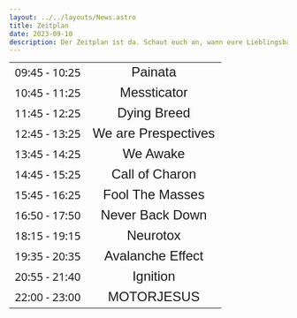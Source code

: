 ```yaml
---
layout: ../../layouts/News.astro
title: Zeitplan
date: 2023-09-10
description: Der Zeitplan ist da. Schaut euch an, wann eure Lieblingsbands spielen.
---
```


<style>
    td.table-highlight {
        font-family: "Metal Mania", sans-serif;
        font-size: 1.5rem;
    }
    table.timetable {
		font-family: system-ui, sans-serif;
        margin: auto;
        width: 100%;
        text-align: center;
        font-size: 1.25rem;
        border-collapse: collapse;
    }
</style>


<table class="timetable">
    <tbody>
        <tr>
            <td >09:45 - 10:25</td>
            <td class="table-highlight">Painata</td>
        </tr>
        <tr>
            <td>10:45 - 11:25</td>
            <td class="table-highlight">Messticator</td>
        </tr>
        <tr>
            <td>11:45 - 12:25</td>
            <td class="table-highlight">Dying Breed</td>
        </tr>
        <tr>
            <td>12:45 - 13:25</td>
            <td class="table-highlight">We are Prespectives</td>
        </tr>
        <tr>
            <td>13:45 - 14:25</td>
            <td class="table-highlight">We Awake</td>
        </tr>
        <tr>
            <td>14:45 - 15:25</td>
            <td class="table-highlight">Call of Charon</td>
        </tr>
        <tr>
            <td>15:45 - 16:25</td>
            <td class="table-highlight">Fool The Masses</td>
        </tr>
        <tr>
            <td>16:50 - 17:50</td>
            <td class="table-highlight">Never Back Down</td>
        </tr>
        <tr>
            <td>18:15 - 19:15</td>
            <td class="table-highlight">Neurotox</td>
        </tr>
        <tr>
            <td>19:35 - 20:35</td>
            <td class="table-highlight">Avalanche Effect</td>
        </tr>
        <tr>
            <td>20:55 - 21:40</td>
            <td class="table-highlight">Ignition</td>
        </tr>
        <tr>
            <td>22:00 - 23:00</td>
            <td class="table-highlight">MOTORJESUS</td>
        </tr>
    </tbody>
</table>